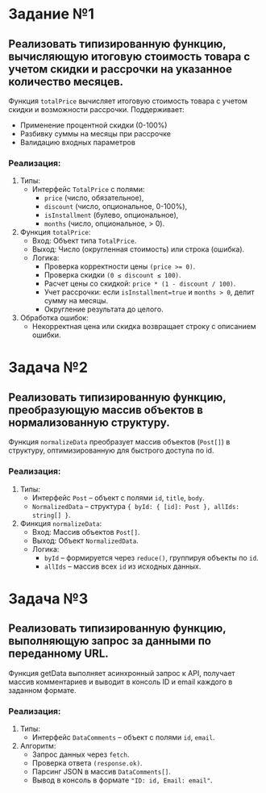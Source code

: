 # Задание №1

## Реализовать типизированную функцию, вычисляющую итоговую стоимость товара с учетом скидки и рассрочки на указанное количество месяцев.

Функция `totalPrice` вычисляет итоговую стоимость товара с учетом скидки и возможности рассрочки.
Поддерживает:
- Применение процентной скидки (0-100%)
- Разбивку суммы на месяцы при рассрочке
- Валидацию входных параметров

### Реализация:

1. Типы:
   - Интерфейс `TotalPrice` с полями:
     - `price` (число, обязательное),
     - `discount` (число, опциональное, 0-100%),
     - `isInstallment` (булево, опциональное),
     - `months` (число, опциональное, > 0).
2. Функция `totalPrice`:
   - Вход: Объект типа `TotalPrice`.
   - Выход: Число (округленная стоимость) или строка (ошибка).
   - Логика:
     - Проверка корректности цены `(price >= 0)`.
     - Проверка скидки `(0 ≤ discount ≤ 100)`.
     - Расчет цены со скидкой: `price * (1 - discount / 100)`.
     - Учет рассрочки: если `isInstallment=true` и `months > 0`, делит сумму на месяцы.
     - Округление результата до целого.
3. Обработка ошибок:
   - Некорректная цена или скидка возвращает строку с описанием ошибки.

# Задача №2

## Реализовать типизированную функцию, преобразующую массив объектов в нормализованную структуру.

Функция `normalizeData` преобразует массив объектов (`Post[]`) в структуру, оптимизированную для быстрого доступа по id.

### Реализация:

1. Типы:
   - Интерфейс `Post` – объект с полями `id`, `title`, `body`.
   - `NormalizedData` – структура `{ byId: { [id]: Post }, allIds: string[] }`.
2. Финкция `normalizeData`:
   - Вход: Массив объектов `Post[]`.
   - Выход: Объект `NormalizedData`.
   - Логика:
     - `byId` – формируется через `reduce()`, группируя объекты по `id`.
     - `allIds` – массив всех `id` из исходных данных.

# Задача №3

## Реализовать типизированную функцию, выполняющую запрос за данными по переданному URL.

Функция getData выполняет асинхронный запрос к API, получает массив комментариев и выводит в консоль ID и email каждого в заданном формате.

### Реализация:

1. Типы:
   - Интерфейс `DataComments` – объект с полями `id`, `email`.
2. Алгоритм:
   - Запрос данных через `fetch`.
   - Проверка ответа `(response.ok)`.
   - Парсинг JSON в массив `DataComments[]`.
   - Вывод в консоль в формате `"ID: id, Email: email"`.
